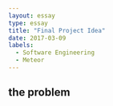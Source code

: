 ```yaml
---
layout: essay
type: essay
title: "Final Project Idea"
date: 2017-03-09
labels:
  - Software Engineering
  - Meteor
---
```


## the problem
